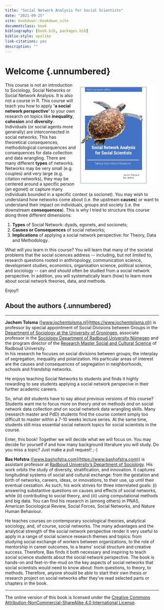 ```yaml
---
title: "Social Network Analysis for Social Scientists"
date: "2021-09-25"
site: bookdown::bookdown_site
documentclass: book
bibliography: [book.bib, packages.bib]
biblio-style: apalike
link-citations: yes
description: ""
---
```




<!---
https://jochemtolsma.github.io/SNA-4-Social-Scientists/
--->





# Welcome {.unnumbered}


<img src="cover.jpg" width="50%" style="float:right; padding:10px" />

<!--- I  wonder whether starting with a negative ("This book is *not*...") is something we want. Perhaps the next iteration we can start with the USP: "This book is about THE social network perspective. That makes it way more important than either the x, the y, or the z. Here, we integrate all that stuff. And so this course is not specifically on either x, y, or z, but instead we relate and integrate these three things into..." Something like that. --->

This course is not an introduction to Sociology, Social Networks or Social Network Analysis. It is also not a course in R. This course will teach you how to apply **'a social network perspective'** to your own research on topics like **inequality**, **cohesion** and **diversity**.\
Individuals (or social agents more generally) are interconnected in social networks. This has theoretical consequences, methodological consequences and consequences for data collection and data wrangling. There are many different **types** of networks. Networks may be very small (e.g. couples) and very large (e.g. citation networks), they may be centered around a specific person (an egonet) or capture many individuals bounded in a specific context (a socionet). You may wish to understand how networks come about (i.e. the upstream **causes**) or want to understand their impact on individuals, groups and society (i.e. the downstream **consequences**). This is why I tried to structure this course along three different dimensions:

1.  **Types** of Social Network: dyads, egonets, and socionets;
2.  **Causes or Consequences** of social networks;
3.  **Implications** of applying a social network perspective: for Theory, Data and Methodology.

<!--- I edited the paragraph below, also for its substance because it may have gone too quickly ("problems of the social sciences", e.g., sounds like problematic social science instead of problem-focused social science as a starting point).  ---> 

What will you learn in this course? You will learn that many of the societal problems that the social sciences address -- including, but not limited to, research questions rooted in anthropology, communication science, development studies, economics, organisation science, political science, and sociology -- can *and should* often be studied from a social network perspective. In addition, you will systematically learn (how) to learn more about social network theories, data, and methods.

<!--- We may expand here on the book structure a tiny bit more (just as short as the paragraph above), i know we do that in chap1, but a small primer on what to expect is useful to draw readers in. ---> 

Enjoy!!



## About the authors {.unnumbered}

------------------------------------------------------------------------

**Jochem Tolsma** ([www.jochemtolsma.nl](https://www.jochemtolsma.nl)) is professor by special appointment of Social Divisions between Groups in the [Department of Sociology at the University of Groningen](https://www.rug.nl/gmw/sociology/), associate professor in the [Sociology Department of Radboud University Nijmegen](https://www.ru.nl/sociology/) and the program director of the [Research Master Social and Cultural Science](https://www.ru.nl/courseguides/socsci/research-master/social-cultural-science/) of Radboud University.\
In his research he focuses on social divisions between groups; the interplay of segregation, inequality and polarization. His particular areas of interest are the causes and consequences of segregation in neighborhoods, schools and friendship networks.

He enjoys teaching Social Networks to students and finds it highly rewarding to see students applying a social network perspecive in their further academic careers.

So, what did students have to say about previous versions of this course? Students want me to focus more on theory *and* on methods *and* on social network data collection *and* on social netwtork data wrangling skills. Many (research master and PdD) students find the course content simply too difficult to master within a 7-10 weeks lecture series. At the same time, students still miss essential social network topics for social scientists in the course.

Enter, this book! Together we will decide what we will focus on. You may decide for yourself if and how many background literature you will study. Do you miss a topic? Just make a pull request! ;-)

**Bas Hofstra** ([www.bashofstra.com](https://www.bashofstra.com)) is assistant professor at [Radboud University’s Department of Sociology](https://www.ru.nl/sociology/). His work orbits the study of diversity, stratification, and innovation. It captures longitudinal systems of social and cultural exchange: from the gestation and birth of networks, careers, ideas, or innovations, to their use, up until their eventual cessation. As such, his work strives for three interrelated goals: (i) answering substantive questions on causes and effects of social networks, while (ii) contributing to social theory, and (iii) using computational methods and big data. You can find his research in (among others) in PNAS, American Sociological Review, Social Forces, Social Networks, and Nature Human Behaviour.

He teaches courses on contemporary sociological theories, analytical sociology, and, of course, social networks. The many advantages and the analytical strength of the social network perspective render it very useful to apply in a range of social science research themes and topics: from studying social exchange of workers between organizations, to the role of mentorship in career outcomes, to a teams’ social structure and creative success. Therefore, Bas finds it both necessary and inspiring to teach social science students about the social network perspective. The book is hands-on and feet-in-the-mud on the key aspects of social networks that social scientists would need to know about: from questions, to theory, to methods. Therefore, anyone should be able to start their own thesis or research project on social networks after they’ve read selected parts or chapters in the book.

------------------------------------------------------------------------

The online version of this book is licensed under the [Creative Commons Attribution-NonCommercial-ShareAlike 4.0 International License](https://creativecommons.org/licenses/by-nc-sa/4.0/).
